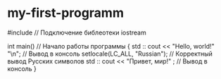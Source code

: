 # my-first-programm
#include <iostream> // Подключение библеотеки iostream

int main() // Начало работы программы
{
	 std :: cout << "Hello, world!" "\n"; // Вывод в консоль
	 setlocale(LC_ALL, "Russian"); // Корректный вывод Русских символов
	 std :: cout << "Привет, мир!" ; // Вывод в консоль
}
